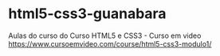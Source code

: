 # html5-css3-guanabara
Aulas do curso do Curso HTML5 e CSS3 - Curso em video https://www.cursoemvideo.com/course/html5-css3-modulo1/
